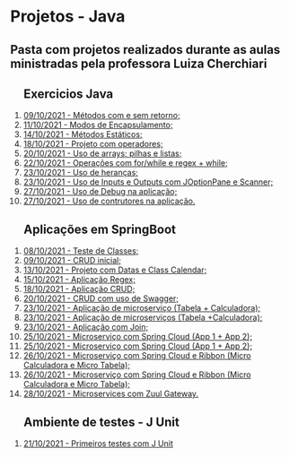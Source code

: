 <head>
<h1> Projetos - Java </h1>

<h2>Pasta com projetos realizados durante as aulas ministradas pela professora Luiza Cherchiari</h2>
</head>

<body>
   <ol> <h2>Exercicios Java</h2>
      <li><a href="./03 - Methods">09/10/2021 - Métodos com e sem retorno;</a></li>
      <li><a href="./04 - Encapsulamento -AcessosPrivadosEPublicos">11/10/2021 - Modos de Encapsulamento;</a></li>
      <li><a href="./06 - Methods_Statics">14/10/2021 - Métodos Estáticos;</a></li>
      <li><a href="./09 - Java_operadores">18/10/2021 - Projeto com operadores;</a></li>
      <li><a href="./10 - Op_Arrays">20/10/2021 - Uso de arrays; pilhas e listas;</a></li>
      <li><a href="./12 - Operation_For">22/10/2021 - Operações com for/while e regex + while;</a></li>
      <li><a href="./13 - Sobrescrita">23/10/2021 - Uso de heranças;</a></li>
      <li><a href="./14 - InputOutput">23/10/2021 - Uso de Inputs e Outputs com JOptionPane e Scanner;</a></li>
      <li><a href="./18-z_debug">27/10/2021 - Uso de Debug na aplicação;</a></li>
      <li><a href="./18-z_construtores">27/10/2021 - Uso de contrutores na aplicação.</a></li>
   </ol> 
   
   <ol> <h2>Aplicações em SpringBoot</h2>
      <li><a href="./02- AppClasses">08/10/2021 - Teste de Classes;</a></li>
      <li><a href="./02 - AppCrud">09/10/2021 - CRUD inicial;</a></li>
      <li><a href="./05 - App.Spring.Datas">13/10/2021 - Projeto com Datas e Class Calendar;</a></li>
      <li><a href="./07 - Aplicacao - Regex">15/10/2021 - Aplicação Regex;</a></li>
      <li><a href="./08 - Crud">18/10/2021 - Aplicação CRUD;</a></li>
      <li><a href="./10 - crud-service">20/10/2021 - CRUD com uso de Swagger;</a></li>
      <li><a href="./15-micro_tabela">23/10/2021 - Aplicação de microserviço (Tabela + Calculadora);</a></li>
      <li><a href="./15-micro_calculadora">23/10/2021 - Aplicação de microserviços (Tabela +Calculadora);</a></li>
      <li><a href="./16-join">23/10/2021 - Aplicação com Join;</a></li>
      <li><a href="./17-app1-microservices">25/10/2021 - Microserviço com Spring Cloud (App 1 + App 2);</a></li>
      <li><a href="./17-app2-microservices">25/10/2021 - Microserviço com Spring Cloud (App 1 + App 2);</a></li>
      <li><a href="./micro_calculadora">26/10/2021 - Microserviço com Spring Cloud e Ribbon (Micro Calculadora e Micro Tabela);</a></li>
      <li><a href="./micro-tabela">26/10/2021 - Microserviço com Spring Cloud e Ribbon (Micro Calculadora e Micro Tabela);</a></li>
      <li><a href="./Banco-Pan-MicroServices">28/10/2021 - Microservices com Zuul Gateway.</a></li>
   </ol>
   

   <ol> <h2>Ambiente de testes - J Unit</h2>
      <li><a href ="./Project_JUnit">21/10/2021 - Primeiros testes com J Unit</a></li>
   </ol>
</body>
